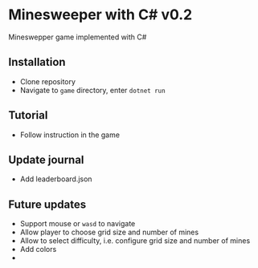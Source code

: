 # Minesweeper with C\# v0.2
Mineswepper game implemented with C\#

## Installation
* Clone repository
* Navigate to `game` directory, enter `dotnet run`

## Tutorial
* Follow instruction in the game

## Update journal
* Add leaderboard.json

## Future updates
* Support mouse or `wasd` to navigate
* Allow player to choose grid size and number of mines
* Allow to select difficulty, i.e. configure grid size and number of mines
* Add colors
* 